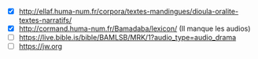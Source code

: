 - [x] http://ellaf.huma-num.fr/corpora/textes-mandingues/dioula-oralite-textes-narratifs/
- [x] http://cormand.huma-num.fr/Bamadaba/lexicon/ (Il manque les audios)
- [ ] https://live.bible.is/bible/BAMLSB/MRK/1?audio_type=audio_drama
- [ ] https://jw.org
